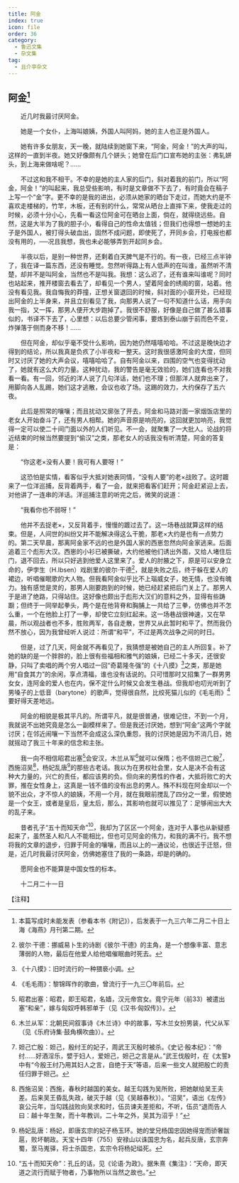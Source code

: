 ```yaml
---
title: 阿金
index: true
icon: file
order: 36
category:
  - 鲁迅文集
  - 杂文集
tag:  
  - 且介亭杂文
---
```


## 阿金[^①]

　　近几时我最讨厌阿金。

　　她是一个女仆，上海叫娘姨，外国人叫阿妈，她的主人也正是外国人。

　　她有许多女朋友，天一晚，就陆续到她窗下来，“阿金，阿金！”的大声的叫，这样的一直到半夜。她又好像颇有几个姘头；她曾在后门口宣布她的主张：弗轧姘头，到上海来做啥呢？……

　　不过这和我不相干。不幸的是她的主人家的后门，斜对着我的前门，所以“阿金，阿金！”的叫起来，我总受些影响，有时是文章做不下去了，有时竟会在稿子上写一个“金”字。更不幸的是我的进出，必须从她家的晒台下走过，而她大约是不喜欢走楼梯的，竹竿，木板，还有别的什么，常常从晒台上直摔下来，使我走过的时候，必须十分小心，先看一看这位阿金可在晒台上面，倘在，就得绕远些。自然，这是大半为了我的胆子小，看得自己的性命太值钱；但我们也得想一想她的主子是外国人，被打得头破血出，固然不成问题，即使死了，开同乡会，打电报也都没有用的，──况且我想，我也未必能够弄到开起同乡会。

　　半夜以后，是别一种世界，还剩着白天脾气是不行的。有一夜，已经三点半钟了，我在译一篇东西，还没有睡觉。忽然听得路上有人低声的在叫谁，虽然听不清楚，却并不是叫阿金，当然也不是叫我。我想：这么迟了，还有谁来叫谁呢？同时也站起来，推开楼窗去看去了，却看见一个男人，望着阿金的绣阁的窗，站着。他没有看见我。我自悔我的莽撞，正想关窗退回的时候，斜对面的小窗开处，已经现出阿金的上半身来，并且立刻看见了我，向那男人说了一句不知道什么话，用手向我一指，又一挥，那男人便开大步跑掉了。我很不舒服，好像是自己做了甚么错事似的，书译不下去了，心里想：以后总要少管闲事，要炼到泰山崩于前而色不变，炸弹落于侧而身不移！……

　　但在阿金，却似乎毫不受什么影响，因为她仍然嘻嘻哈哈。不过这是晚快边才得到的结论，所以我真是负疚了小半夜和一整天。这时我很感激阿金的大度，但同时又讨厌了她的大声会议，嘻嘻哈哈了。自有阿金以来，四围的空气也变得扰动了，她就有这么大的力量。这种扰动，我的警告是毫无效验的，她们连看也不对我看一看。有一回，邻近的洋人说了几句洋话，她们也不理；但那洋人就奔出来了，用脚向各人乱踢，她们这才逃散，会议也收了场。这踢的效力，大约保存了五六夜。

　　此后是照常的嚷嚷；而且扰动又廓张了开去，阿金和马路对面一家烟饭店里的老女人开始奋斗了，还有男人相帮。她的声音原是响亮的，这回就更加响亮，我觉得一定可以使二十间门面以外的人们听见。不一会，就聚集了一大批人。论战的将近结束的时候当然要提到“偷汉”之类，那老女人的话我没有听清楚，阿金的答复是：

　　“你这老×没有人要！我可有人要呀！”

　　这恐怕是实情，看客似乎大抵对她表同情，“没有人要”的老×战败了。这时踱来了一位洋巡捕，反背着两手，看了一会，就来把看客们赶开；阿金赶紧迎上去，对他讲了一连串的洋话。洋巡捕注意的听完之后，微笑的说道：

　　“我看你也不弱呀！”

　　他并不去捉老×，又反背着手，慢慢的踱过去了。这一场巷战就算这样的结束。但是，人间世的纠纷又并不能解决得这么干脆，那老×大约是也有一点势力的。第二天早晨，那离阿金家不远的也是外国人家的西崽忽然向阿金家逃来。后面追着三个彪形大汉。西崽的小衫已被撕破，大约他被他们诱出外面，又给人堵住后门，退不回去，所以只好逃到他爱人这里来了。爱人的肘腋之下，原是可以安身立命的，伊孛生（H.Ibsen）戏剧里的彼尔·干德[^②]，就是失败之后，终于躲在爱人的裙边，听唱催眠歌的大人物。但我看阿金似乎比不上瑙威女子，她无情，也没有魄力。独有感觉是灵的，那男人刚要跑到的时候，她已经赶紧把后门关上了。那男人于是进了绝路，只得站住。这好像也颇出于彪形大汉们的意料之外，显得有些踌蹰；但终于一同举起拳头，两个是在他背脊和胸脯上一共给了三拳，仿佛也并不怎么重，一个在他脸上打了一拳，却使它立刻红起来。这一场巷战很神速，又在早晨，所以观战者也不多，胜败两军，各自走散，世界又从此暂时和平了。然而我仍然不放心，因为我曾经听人说过：所谓“和平”，不过是两次战争之间的时日。

　　但是，过了几天，阿金就不再看见了，我猜想是被她自己的主人所回复。补了她的缺的是一个胖胖的，脸上很有些福相和雅气的娘姨，已经二十多天，还很安静，只叫了卖唱的两个穷人唱过一回“奇葛隆冬强”的《十八摸》[^③]之类，那是她用“自食其力”的余闲，享点清福，谁也没有话说的。只可惜那时又招集了一群男男女女，连阿金的爱人也在内，保不定什么时候又会发生巷战。但我却也叨光听到了男嗓子的上低音（barytone）的歌声，觉得很自然，比绞死猫儿似的《毛毛雨》[^④]要好得天差地远。

　　阿金的相貌是极其平凡的。所谓平凡，就是很普通，很难记住，不到一个月，我就说不出她究竟是怎么一副模样来了。但是我还讨厌她，想到“阿金”这两个字就讨厌；在邻近闹嚷一下当然不会成这么深仇重怨，我的讨厌她是因为不消几日，她就摇动了我三十年来的信念和主张。

　　我一向不相信昭君出塞[^⑤]会安汉，木兰从军[^⑥]就可以保隋；也不信妲己亡殷[^⑦]，西施沼吴[^⑧]，杨妃乱唐[^⑨]的那些古老话。我以为在男权社会里，女人是决不会有这种大力量的，兴亡的责任，都应该男的负。但向来的男性的作者，大抵将败亡的大罪，推在女性身上，这真是一钱不值的没有出息的男人。殊不料现在阿金却以一个貌不出众，才不惊人的娘姨，不用一个月，就在我眼前搅乱了四分之一里，假使她是一个女王，或者是皇后，皇太后，那么，其影响也就可以推见了：足够闹出大大的乱子来。

　　昔者孔子“五十而知天命”[^⑩]，我却为了区区一个阿金，连对于人事也从新疑惑起来了，虽然圣人和凡人不能相比，但也可见阿金的伟力，和我的满不行。我不想将我的文章的退步，归罪于阿金的嚷嚷，而且以上的一通议论，也很近于迁怒，但是，近几时我最讨厌阿金，仿佛她塞住了我的一条路，却是的确的。

　　愿阿金也不能算是中国女性的标本。

　　十二月二十一日

【注释】

[^①]:本篇写成时未能发表（参看本书《附记》），后发表于一九三六年二月二十日上海《海燕》月刊第二期。

[^②]:彼尔·干德：挪威易卜生的诗剧《彼尔·干德》的主角，是一个想像丰富、意志薄弱的人物，最后在他爱人给他唱催眠曲时死去。

[^③]:《十八摸》：旧时流行的一种猥亵小调。

[^④]:《毛毛雨》：黎锦晖作的歌曲，曾流行于一九三〇年前后。

[^⑤]:昭君出塞：昭君，即王昭君，名嫱，汉元帝宫女。竟宁元年（前33）被遣出塞“和亲”，嫁与匈奴呼韩邪单于（见《汉书·匈奴传》）。

[^⑥]:木兰从军：北朝民间叙事诗《木兰诗》中的故事，写木兰女扮男装，代父从军（见《乐府诗集·鼓角横吹曲》）。

[^⑦]:妲己亡殷：妲己，殷纣王的妃子，周武王灭殷时被杀。《史记·殷本纪》：“帝纣……好酒淫乐，嬖于妇人，爱妲己，妲己之言是从。”武王伐殷时，在《太誓》中有“今殷王纣乃用其妇人之言，自绝于天”等语，后来一些文人就把殷亡的责任归罪于妲己。

[^⑧]:西施沼吴：西施，春秋时越国的美女。越王勾践为吴所败，把她献给吴王夫差。后来吴王昏乱失政，破灭于越（见《吴越春秋》）。“沼吴”，语出《左传》哀公元年，当勾践战败向吴求和时，伍员谏夫差拒和，不听，伍员“退而告人曰：越十年生聚，而十年教训，二十年之外，吴其为沼乎！”

[^⑨]:杨妃乱唐：杨妃，即唐玄宗的妃子杨玉环。她的堂兄杨国忠因她得宠而骄奢跋扈，败坏朝政。天宝十四年（755）安禄山以诛国忠为名，起兵反唐，玄宗奔蜀，至马嵬驿，将士杀国忠，玄宗令将杨妃缢死。

[^⑩]:“五十而知天命”：孔丘的话，见《论语·为政》。据朱熹《集注》：“天命，即天道之流行而赋于物者，乃事物所以当然之故也。”
